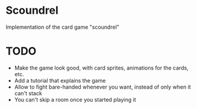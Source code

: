 # Scoundrel
Implementation of the card game "scoundrel"

# TODO
* Make the game look good, with card sprites, animations for the cards, etc.
* Add a tutorial that explains the game
* Allow to fight bare-handed whenever you want, instead of only when it can't stack
* You can't skip a room once you started playing it
